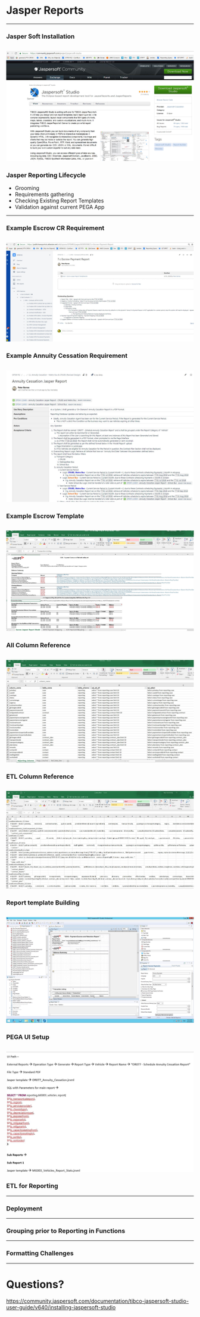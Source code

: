 [comment]: <> (https://gitpitch.com/willstobo/spps-brownbags/master?p=jasper-reports)
# Jasper Reports
--- 
### Jasper Soft Installation
![Jasper Pic1](jasper-reports/Jasper_Installation.JPG)
---
### Jasper Reporting Lifecycle
- Grooming
- Requirements gathering
- Checking Existing Report Templates
- Validation against current PEGA App
---
### Example Escrow CR Requirement
![J1](jasper-reports/Escrow_Req.JPG)
---
### Example Annuity Cessation Requirement
![J2](jasper-reports/AC.JPG)
---
### Example Escrow Template
![J3](jasper-reports/Escrow_Template.JPG)
---
### All Column Reference
![J4](jasper-reports/Column_Reference.JPG)
---
### ETL Column Reference
![J5](jasper-reports/Talend_Select_Queries.JPG)
---
### Report template Building
![J6](jasper-reports/Reporting_Dev_Interface.jpg)
---
### PEGA UI Setup
![J7](jasper-reports/PEGA_UI.JPG)
---
### ETL for Reporting
---
### Deployment
---
### Grouping prior to Reporting in Functions
---
### Formatting Challenges
---
# Questions?

https://community.jaspersoft.com/documentation/tibco-jaspersoft-studio-user-guide/v640/installing-jaspersoft-studio